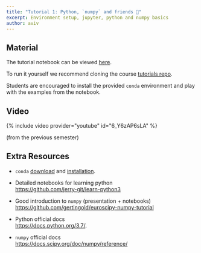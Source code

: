 ```yaml
---
title: "Tutorial 1: Python, `numpy` and friends 🐍"
excerpt: Environment setup, jupyter, python and numpy basics
author: aviv
---
```


## Material


The tutorial notebook can be viewed [here](https://nbviewer.jupyter.org/github/vistalab-technion/cs236605-tutorials/blob/master/tutorial1/tutorial1-Python_Numpy.ipynb).

To run it yourself we recommend cloning the course [tutorials repo](https://github.com/vistalab-technion/cs236605-tutorials).

Students are encouraged to install the provided `conda` environment and play
with the examples from the notebook.

## Video

{% include video provider="youtube" id="6_Y6zAP6sLA" %}

(from the previous semester)

## Extra Resources

- `conda` [download](https://conda.io/miniconda.html) and
  [installation](https://conda.io/docs/user-guide/install/index.html).

- Detailed notebooks for learning python<br>
  <https://github.com/jerry-git/learn-python3>

- Good introduction to `numpy` (presentation + notebooks)<br>
  <https://github.com/gertingold/euroscipy-numpy-tutorial>

- Python official docs<br>
  <https://docs.python.org/3.7/>.

- `numpy` official docs<br>
  <https://docs.scipy.org/doc/numpy/reference/>
